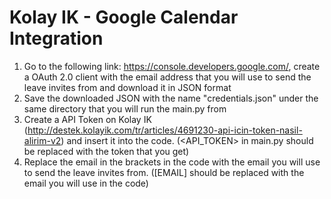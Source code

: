 # Kolay IK - Google Calendar Integration

1. Go to the following link: https://console.developers.google.com/, create a OAuth 2.0 client with the email address that you will use to send the leave invites from and download it in JSON format
2. Save the downloaded JSON with the name "credentials.json" under the same directory that you will run the main.py from
3. Create a API Token on Kolay IK (http://destek.kolayik.com/tr/articles/4691230-api-icin-token-nasil-alirim-v2) and insert it into the code. (<API_TOKEN> in main.py should be replaced with the token that you get)
4. Replace the email in the brackets in the code with the email you will use to send the leave invites from. ([EMAIL] should be replaced with the email you will use in the code)

